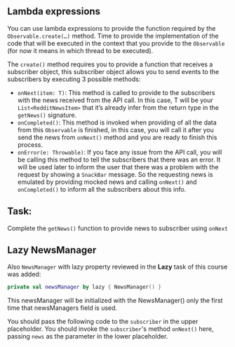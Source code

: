 Lambda expressions
------------------

You can use lambda expressions to provide the function required by the `Observable.create(…)` method. Time to provide the implementation of the code that will be executed in the context that you provide to the `Observable` (for now it means in which thread to be executed).

The `create()` method requires you to provide a function that receives a subscriber object, this subscriber object allows you to send events to the subscribers by executing 3 possible methods:

*  `onNext(item: T)`: This method is called to provide to the subscribers with the news received from the API call. In this case, T will be your `List<RedditNewsItem>` that it’s already infer from the return type in the `getNews()` signature.
*  `onCompleted()`: This method is invoked when providing of all the data from this `Observable` is finished, in this case, you will call it after you send the news from `onNext()` method and you are ready to finish this process.
* `onError(e: Throwable)`: If you face any issue from the API call, you will be calling this method to tell the subscribers that there was an error. It will be used later to inform the user that there was a problem with the request by showing a `SnackBar` message.
So the requesting news is emulated by providing mocked news and calling `onNext()` and `onCompleted()` to inform all the subscribers about this info.

Task:
-----

Complete the `getNews()` function to provide news to subscriber using `onNext`


Lazy NewsManager
----------------

Also `NewsManager` with lazy property reviewed in the **Lazy** task of this course was added:


```kotlin
private val newsManager by lazy { NewsManager() }
```      
This newsManager will be initialized with the NewsManager() only the first time that newsManagers field is used.

  
You should pass the following code to the `subscriber` in the upper placeholder. You should invoke the `subscriber`'s method `onNext()` here, passing `news` as the parameter in the lower placeholder.

